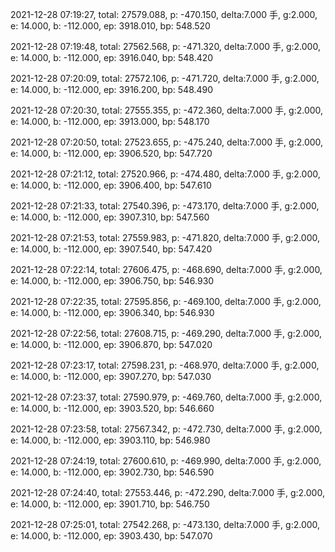 2021-12-28 07:19:27, total: 27579.088, p: -470.150, delta:7.000 手, g:2.000, e: 14.000, b: -112.000, ep: 3918.010, bp: 548.520

2021-12-28 07:19:48, total: 27562.568, p: -471.320, delta:7.000 手, g:2.000, e: 14.000, b: -112.000, ep: 3916.040, bp: 548.420

2021-12-28 07:20:09, total: 27572.106, p: -471.720, delta:7.000 手, g:2.000, e: 14.000, b: -112.000, ep: 3916.200, bp: 548.490

2021-12-28 07:20:30, total: 27555.355, p: -472.360, delta:7.000 手, g:2.000, e: 14.000, b: -112.000, ep: 3913.000, bp: 548.170

2021-12-28 07:20:50, total: 27523.655, p: -475.240, delta:7.000 手, g:2.000, e: 14.000, b: -112.000, ep: 3906.520, bp: 547.720

2021-12-28 07:21:12, total: 27520.966, p: -474.480, delta:7.000 手, g:2.000, e: 14.000, b: -112.000, ep: 3906.400, bp: 547.610

2021-12-28 07:21:33, total: 27540.396, p: -473.170, delta:7.000 手, g:2.000, e: 14.000, b: -112.000, ep: 3907.310, bp: 547.560

2021-12-28 07:21:53, total: 27559.983, p: -471.820, delta:7.000 手, g:2.000, e: 14.000, b: -112.000, ep: 3907.540, bp: 547.420

2021-12-28 07:22:14, total: 27606.475, p: -468.690, delta:7.000 手, g:2.000, e: 14.000, b: -112.000, ep: 3906.750, bp: 546.930

2021-12-28 07:22:35, total: 27595.856, p: -469.100, delta:7.000 手, g:2.000, e: 14.000, b: -112.000, ep: 3906.340, bp: 546.930

2021-12-28 07:22:56, total: 27608.715, p: -469.290, delta:7.000 手, g:2.000, e: 14.000, b: -112.000, ep: 3906.870, bp: 547.020

2021-12-28 07:23:17, total: 27598.231, p: -468.970, delta:7.000 手, g:2.000, e: 14.000, b: -112.000, ep: 3907.270, bp: 547.030

2021-12-28 07:23:37, total: 27590.979, p: -469.760, delta:7.000 手, g:2.000, e: 14.000, b: -112.000, ep: 3903.520, bp: 546.660

2021-12-28 07:23:58, total: 27567.342, p: -472.730, delta:7.000 手, g:2.000, e: 14.000, b: -112.000, ep: 3903.110, bp: 546.980

2021-12-28 07:24:19, total: 27600.610, p: -469.990, delta:7.000 手, g:2.000, e: 14.000, b: -112.000, ep: 3902.730, bp: 546.590

2021-12-28 07:24:40, total: 27553.446, p: -472.290, delta:7.000 手, g:2.000, e: 14.000, b: -112.000, ep: 3901.710, bp: 546.750

2021-12-28 07:25:01, total: 27542.268, p: -473.130, delta:7.000 手, g:2.000, e: 14.000, b: -112.000, ep: 3903.430, bp: 547.070